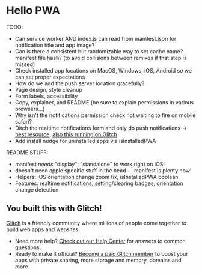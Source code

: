 # Hello PWA

TODO:

- Can service worker AND index.js can read from manifest.json for notification title and app image?
- Can is there a consistent but randomizable way to set cache name? manifest file hash? (to avoid collisions between remixes if that step is missed)
- Check installed app locations on MacOS, Windows, iOS, Android so we can set proper expectations
- How do we add the push server location gracefully?
- Page design, style cleanup
- Form labels, accessibility
- Copy, explainer, and README (be sure to explain permissions in various browsers...)
- Why isn't the notifications permission check not waiting to fire on mobile safari?
- Ditch the realtime notifications form and only do push notifications -> [best resource](https://felixgerschau.com/web-push-notifications-tutorial/), [also this running on Glitch](https://glitch.com/edit/#!/glortch-pusha-tee)
- Add install nudge for uninstalled apps via isInstalledPWA

README STUFF:

- manifest _needs_ "display": "standalone" to work right on iOS!
- doesn't need apple specific stuff in the head — manifest is plenty now!
- Helpers: iOS orientation change zoom fix, isInstalledPWA boolean
- Features: realtime notifications, setting/clearing badges, orientation change detection

## You built this with Glitch!

[Glitch](https://glitch.com) is a friendly community where millions of people come together to build web apps and websites.

- Need more help? [Check out our Help Center](https://help.glitch.com/) for answers to common questions.
- Ready to make it official? [Become a paid Glitch member](https://glitch.com/pricing) to boost your apps with private sharing, more storage and memory, domains and more.
